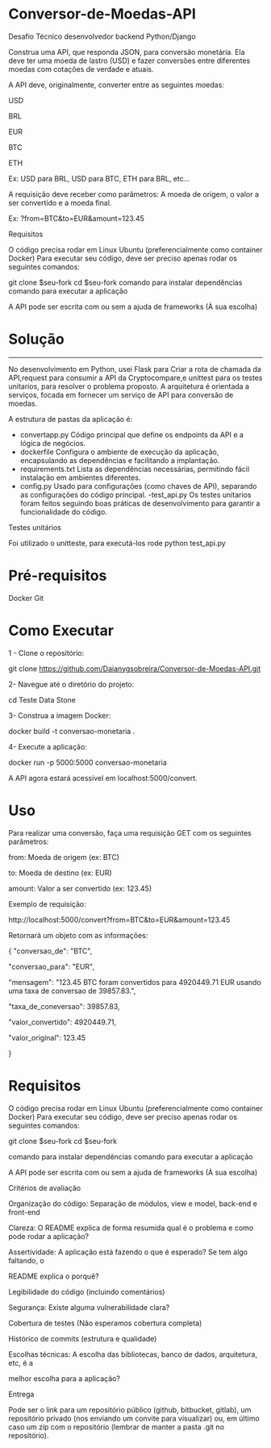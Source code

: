 # Conversor-de-Moedas-API

Desafio Técnico desenvolvedor backend Python/Django

Construa uma API, que responda JSON, para conversão monetária. Ela deve ter uma
moeda de lastro (USD) e fazer conversões entre diferentes moedas com cotações de
verdade e atuais.

A API deve, originalmente, converter entre as seguintes moedas:

USD

BRL

EUR

BTC

ETH

Ex: USD para BRL, USD para BTC, ETH para BRL, etc...

A requisição deve receber como parâmetros: A moeda de origem, o valor a ser
convertido e a moeda final.

Ex: ?from=BTC&to=EUR&amount=123.45

Requisitos

O código precisa rodar em Linux Ubuntu (preferencialmente como container Docker)
Para executar seu código, deve ser preciso apenas rodar os seguintes comandos:

git clone $seu-fork
cd $seu-fork
comando para instalar dependências
comando para executar a aplicação

A API pode ser escrita com ou sem a ajuda de frameworks (À sua escolha)

# Solução
___________________________________________________________________________________________________________________________________________________________________________________________________

No desenvolvimento em Python, usei Flask para Criar a rota de chamada da API,request para consumir a API da Cryptocompare,e unittest para os testes unitarios, para resolver o problema proposto. A arquitetura é orientada a serviços, focada em fornecer um serviço de API para conversão de moedas.

A estrutura de pastas da aplicação é:

- convertapp.py
Código principal que define os endpoints da API e a lógica de negócios.
- dockerfile
Configura o ambiente de execução da aplicação, encapsulando as dependências e facilitando a implantação.
- requirements.txt
Lista as dependências necessárias, permitindo fácil instalação em ambientes diferentes.
- config.py
Usado para configurações (como chaves de API), separando as configurações do código principal.
-test_api.py
Os testes unitarios foram feitos seguindo boas práticas de desenvolvimento para garantir a funcionalidade do código.

Testes unitários

Foi utilizado o unitteste, para executá-los rode  python test_api.py

# Pré-requisitos

Docker
Git

 # Como Executar

1 - Clone o repositório:

git clone https://github.com/Daianygsobreira/Conversor-de-Moedas-API.git

2- Navegue até o diretório do projeto:

cd Teste Data Stone 

3- Construa a imagem Docker:

docker build -t conversao-monetaria .

4- Execute a aplicação:

docker run -p 5000:5000 conversao-monetaria

A API agora estará acessível em localhost:5000/convert.

# Uso

Para realizar uma conversão, faça uma requisição GET com os seguintes parâmetros:

from: Moeda de origem (ex: BTC)

to: Moeda de destino (ex: EUR)

amount: Valor a ser convertido (ex: 123.45)

Exemplo de requisição:

http://localhost:5000/convert?from=BTC&to=EUR&amount=123.45


Retornará um objeto com as informações:

{
  "conversao_de": "BTC",

  "conversao_para": "EUR",
  
  "mensagem": "123.45 BTC foram convertidos para 4920449.71 EUR usando uma taxa de conversao de 39857.83.",
  
  "taxa_de_coneversao": 39857.83,
  
  "valor_convertido": 4920449.71,
  
  "valor_original": 123.45
  
}

# Requisitos

O código precisa rodar em Linux Ubuntu (preferencialmente como container Docker)
Para executar seu código, deve ser preciso apenas rodar os seguintes comandos:

git clone $seu-fork
cd $seu-fork

comando para instalar dependências
comando para executar a aplicação

A API pode ser escrita com ou sem a ajuda de frameworks (À sua escolha)

Critérios de avaliação

Organização do código: Separação de módulos, view e model, back-end e front-end

Clareza: O README explica de forma resumida qual é o problema e como pode rodar
a aplicação?

Assertividade: A aplicação está fazendo o que é esperado? Se tem algo faltando, o

README explica o porquê?

Legibilidade do código (incluindo comentários)

Segurança: Existe alguma vulnerabilidade clara?

Cobertura de testes (Não esperamos cobertura completa)

Histórico de commits (estrutura e qualidade)

Escolhas técnicas: A escolha das bibliotecas, banco de dados, arquitetura, etc, é a

melhor escolha para a aplicação?

Entrega

Pode ser o link para um repositório público (github, bitbucket, gitlab), um repositório
privado (nos enviando um convite para visualizar) ou, em último caso um zip com o
repositório (lembrar de manter a pasta .git no repositório).
